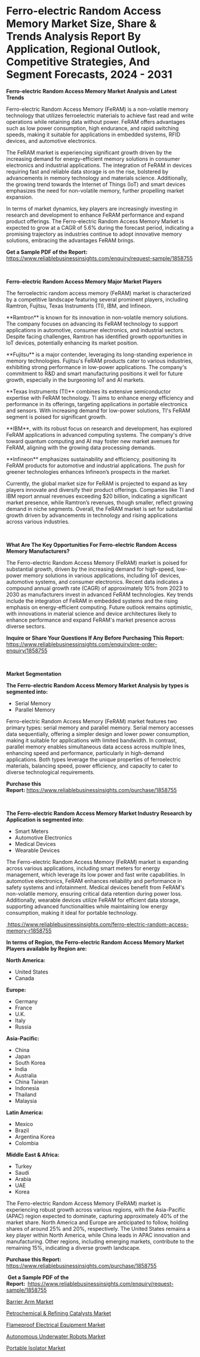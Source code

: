 <p><h1>Ferro-electric Random Access Memory Market Size, Share & Trends Analysis Report By Application, Regional Outlook, Competitive Strategies, And Segment Forecasts, 2024 - 2031</h1></p><p><strong>Ferro-electric Random Access Memory Market Analysis and Latest Trends</strong></p>
<p><p>Ferro-electric Random Access Memory (FeRAM) is a non-volatile memory technology that utilizes ferroelectric materials to achieve fast read and write operations while retaining data without power. FeRAM offers advantages such as low power consumption, high endurance, and rapid switching speeds, making it suitable for applications in embedded systems, RFID devices, and automotive electronics. </p><p>The FeRAM market is experiencing significant growth driven by the increasing demand for energy-efficient memory solutions in consumer electronics and industrial applications. The integration of FeRAM in devices requiring fast and reliable data storage is on the rise, bolstered by advancements in memory technology and materials science. Additionally, the growing trend towards the Internet of Things (IoT) and smart devices emphasizes the need for non-volatile memory, further propelling market expansion.</p><p>In terms of market dynamics, key players are increasingly investing in research and development to enhance FeRAM performance and expand product offerings. The Ferro-electric Random Access Memory Market is expected to grow at a CAGR of 5.6% during the forecast period, indicating a promising trajectory as industries continue to adopt innovative memory solutions, embracing the advantages FeRAM brings.</p></p>
<p><strong>Get a Sample PDF of the Report:&nbsp;</strong> <a href="https://www.reliablebusinessinsights.com/enquiry/request-sample/1858755?utm_campaign=1781&utm_medium=2&utm_source=Github&utm_content=ia&utm_term=20102024&utm_id=ferro-electric-random-access-memory">https://www.reliablebusinessinsights.com/enquiry/request-sample/1858755</a></p>
<p>&nbsp;</p>
<p><strong>Ferro-electric Random Access Memory Major Market Players</strong></p>
<p><p>The ferroelectric random access memory (FeRAM) market is characterized by a competitive landscape featuring several prominent players, including Ramtron, Fujitsu, Texas Instruments (TI), IBM, and Infineon. </p><p>**Ramtron** is known for its innovation in non-volatile memory solutions. The company focuses on advancing its FeRAM technology to support applications in automotive, consumer electronics, and industrial sectors. Despite facing challenges, Ramtron has identified growth opportunities in IoT devices, potentially enhancing its market position.</p><p>**Fujitsu** is a major contender, leveraging its long-standing experience in memory technologies. Fujitsu's FeRAM products cater to various industries, exhibiting strong performance in low-power applications. The company's commitment to R&D and smart manufacturing positions it well for future growth, especially in the burgeoning IoT and AI markets.</p><p>**Texas Instruments (TI)** combines its extensive semiconductor expertise with FeRAM technology. TI aims to enhance energy efficiency and performance in its offerings, targeting applications in portable electronics and sensors. With increasing demand for low-power solutions, TI's FeRAM segment is poised for significant growth.</p><p>**IBM**, with its robust focus on research and development, has explored FeRAM applications in advanced computing systems. The company's drive toward quantum computing and AI may foster new market avenues for FeRAM, aligning with the growing data processing demands.</p><p>**Infineon** emphasizes sustainability and efficiency, positioning its FeRAM products for automotive and industrial applications. The push for greener technologies enhances Infineon’s prospects in the market.</p><p>Currently, the global market size for FeRAM is projected to expand as key players innovate and diversify their product offerings. Companies like TI and IBM report annual revenues exceeding $20 billion, indicating a significant market presence, while Ramtron’s revenues, though smaller, reflect growing demand in niche segments. Overall, the FeRAM market is set for substantial growth driven by advancements in technology and rising applications across various industries.</p></p>
<p>&nbsp;</p>
<p><strong>What Are The Key Opportunities For Ferro-electric Random Access Memory Manufacturers?</strong></p>
<p><p>The Ferro-electric Random Access Memory (FeRAM) market is poised for substantial growth, driven by the increasing demand for high-speed, low-power memory solutions in various applications, including IoT devices, automotive systems, and consumer electronics. Recent data indicates a compound annual growth rate (CAGR) of approximately 10% from 2023 to 2030 as manufacturers invest in advanced FeRAM technologies. Key trends include the integration of FeRAM in embedded systems and the rising emphasis on energy-efficient computing. Future outlook remains optimistic, with innovations in material science and device architectures likely to enhance performance and expand FeRAM's market presence across diverse sectors.</p></p>
<p><strong>Inquire or Share Your Questions If Any Before Purchasing This Report:</strong> <a href="https://www.reliablebusinessinsights.com/enquiry/pre-order-enquiry/1858755?utm_campaign=1781&utm_medium=2&utm_source=Github&utm_content=ia&utm_term=20102024&utm_id=ferro-electric-random-access-memory">https://www.reliablebusinessinsights.com/enquiry/pre-order-enquiry/1858755</a></p>
<p>&nbsp;</p>
<p><strong>Market Segmentation</strong></p>
<p><strong>The Ferro-electric Random Access Memory Market Analysis by types is segmented into:</strong></p>
<p><ul><li>Serial Memory</li><li>Parallel Memory</li></ul></p>
<p><p>Ferro-electric Random Access Memory (FeRAM) market features two primary types: serial memory and parallel memory. Serial memory accesses data sequentially, offering a simpler design and lower power consumption, making it suitable for applications with limited bandwidth. In contrast, parallel memory enables simultaneous data access across multiple lines, enhancing speed and performance, particularly in high-demand applications. Both types leverage the unique properties of ferroelectric materials, balancing speed, power efficiency, and capacity to cater to diverse technological requirements.</p></p>
<p><strong>Purchase this Report:&nbsp;</strong><a href="https://www.reliablebusinessinsights.com/purchase/1858755?utm_campaign=1781&utm_medium=2&utm_source=Github&utm_content=ia&utm_term=20102024&utm_id=ferro-electric-random-access-memory">https://www.reliablebusinessinsights.com/purchase/1858755</a></p>
<p>&nbsp;</p>
<p><strong>The Ferro-electric Random Access Memory Market Industry Research by Application is segmented into:</strong></p>
<p><ul><li>Smart Meters</li><li>Automotive Electronics</li><li>Medical Devices</li><li>Wearable Devices</li></ul></p>
<p><p>The Ferro-electric Random Access Memory (FeRAM) market is expanding across various applications, including smart meters for energy management, which leverage its low power and fast write capabilities. In automotive electronics, FeRAM enhances reliability and performance in safety systems and infotainment. Medical devices benefit from FeRAM's non-volatile memory, ensuring critical data retention during power loss. Additionally, wearable devices utilize FeRAM for efficient data storage, supporting advanced functionalities while maintaining low energy consumption, making it ideal for portable technology.</p></p>
<p><a href="https://www.reliablebusinessinsights.com/ferro-electric-random-access-memory-r1858755?utm_campaign=1781&utm_medium=2&utm_source=Github&utm_content=ia&utm_term=20102024&utm_id=ferro-electric-random-access-memory">&nbsp;https://www.reliablebusinessinsights.com/ferro-electric-random-access-memory-r1858755</a></p>
<p><strong>In terms of Region, the Ferro-electric Random Access Memory Market Players available by Region are:</strong></p>
<p>
    <p> <strong> North America: </strong>
        <ul>
            <li>United States</li>
            <li>Canada</li>
        </ul>
        </p> 
    <p> <strong> Europe: </strong>
        <ul>
            <li>Germany</li>
            <li>France</li>
            <li>U.K.</li>
            <li>Italy</li>
            <li>Russia</li>
        </ul>
        </p> 
    <p> <strong> Asia-Pacific: </strong>
        <ul>
            <li>China</li>
            <li>Japan</li>
            <li>South Korea</li>
            <li>India</li>
            <li>Australia</li>
            <li>China Taiwan</li>
            <li>Indonesia</li>
            <li>Thailand</li>
            <li>Malaysia</li>
        </ul>
        </p> 
    <p> <strong> Latin America: </strong>
        <ul>
            <li>Mexico</li>
            <li>Brazil</li>
            <li>Argentina Korea</li>
            <li>Colombia</li>
        </ul>
        </p> 
    <p> <strong> Middle East & Africa: </strong>
        <ul>
            <li>Turkey</li>
            <li>Saudi</li>
            <li>Arabia</li>
            <li>UAE</li>
            <li>Korea</li>
        </ul>
    </p>
    </p>
<p><p>The Ferro-electric Random Access Memory (FeRAM) market is experiencing robust growth across various regions, with the Asia-Pacific (APAC) region expected to dominate, capturing approximately 40% of the market share. North America and Europe are anticipated to follow, holding shares of around 25% and 20%, respectively. The United States remains a key player within North America, while China leads in APAC innovation and manufacturing. Other regions, including emerging markets, contribute to the remaining 15%, indicating a diverse growth landscape.</p></p>
<p><strong>Purchase this Report: </strong><a href="https://www.reliablebusinessinsights.com/purchase/1858755?utm_campaign=1781&utm_medium=2&utm_source=Github&utm_content=ia&utm_term=20102024&utm_id=ferro-electric-random-access-memory">https://www.reliablebusinessinsights.com/purchase/1858755</a></p>
<p>&nbsp;<strong>Get a Sample PDF of the Report:&nbsp;&nbsp;</strong><a href="https://www.reliablebusinessinsights.com/enquiry/request-sample/1858755?utm_campaign=1781&utm_medium=2&utm_source=Github&utm_content=ia&utm_term=20102024&utm_id=ferro-electric-random-access-memory">https://www.reliablebusinessinsights.com/enquiry/request-sample/1858755</a></p>
<p><strong></strong></p>
<p><p><a href="https://www.linkedin.com/pulse/in-depth-barrier-arm-market-review-size-share-46cagr-growth-analysis-4qpxf?utm_campaign=1781&utm_medium=2&utm_source=Github&utm_content=ia&utm_term=20102024&utm_id=ferro-electric-random-access-memory">Barrier Arm Market</a></p><p><a href="https://github.com/ambertqocronceb/Market-Research-Report-List-1/blob/main/petrochemical-refining-catalysts-market.md?utm_campaign=1781&utm_medium=2&utm_source=Github&utm_content=ia&utm_term=20102024&utm_id=ferro-electric-random-access-memory">Petrochemical & Refining Catalysts Market</a></p><p><a href="https://www.linkedin.com/pulse/flameproof-electrical-equipment-market-ecosystem-competitive-aingf?utm_campaign=1781&utm_medium=2&utm_source=Github&utm_content=ia&utm_term=20102024&utm_id=ferro-electric-random-access-memory">Flameproof Electrical Equipment Market</a></p><p><a href="https://www.linkedin.com/pulse/autonomous-underwater-robots-industry-resonance-86-amplification-nazjf?utm_campaign=1781&utm_medium=2&utm_source=Github&utm_content=ia&utm_term=20102024&utm_id=ferro-electric-random-access-memory">Autonomous Underwater Robots Market</a></p><p><a href="https://www.linkedin.com/pulse/portable-isolator-market-overview-global-trends-future-prospects-xgbvf?utm_campaign=1781&utm_medium=2&utm_source=Github&utm_content=ia&utm_term=20102024&utm_id=ferro-electric-random-access-memory">Portable Isolator Market</a></p></p>